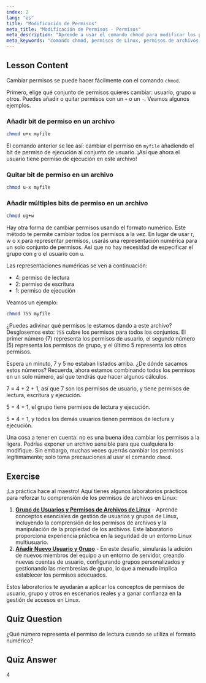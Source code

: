 ```yaml
---
index: 2
lang: "es"
title: "Modificación de Permisos"
meta_title: "Modificación de Permisos - Permisos"
meta_description: "Aprende a usar el comando chmod para modificar los permisos de archivos en Linux. Comprende los modos simbólico y numérico para una gestión segura de archivos. ¡Empieza a aprender ahora!"
meta_keywords: "comando chmod, permisos de Linux, permisos de archivos, tutorial chmod, seguridad de Linux, Linux para principiantes, guía de Linux, chmod numérico"
---
```


## Lesson Content

Cambiar permisos se puede hacer fácilmente con el comando `chmod`.

Primero, elige qué conjunto de permisos quieres cambiar: usuario, grupo u otros. Puedes añadir o quitar permisos con un `+` o un `-`. Veamos algunos ejemplos.

### Añadir bit de permiso en un archivo

```bash
chmod u+x myfile
```

El comando anterior se lee así: cambiar el permiso en `myfile` añadiendo el bit de permiso de ejecución al conjunto de usuario. ¡Así que ahora el usuario tiene permiso de ejecución en este archivo!

### Quitar bit de permiso en un archivo

```bash
chmod u-x myfile
```

### Añadir múltiples bits de permiso en un archivo

```bash
chmod ug+w
```

Hay otra forma de cambiar permisos usando el formato numérico. Este método te permite cambiar todos los permisos a la vez. En lugar de usar r, w o x para representar permisos, usarás una representación numérica para un solo conjunto de permisos. Así que no hay necesidad de especificar el grupo con `g` o el usuario con `u`.

Las representaciones numéricas se ven a continuación:

- 4: permiso de lectura
- 2: permiso de escritura
- 1: permiso de ejecución

Veamos un ejemplo:

```bash
chmod 755 myfile
```

¿Puedes adivinar qué permisos le estamos dando a este archivo? Desglosemos esto: `755` cubre los permisos para todos los conjuntos. El primer número (7) representa los permisos de usuario, el segundo número (5) representa los permisos de grupo, y el último 5 representa los otros permisos.

Espera un minuto, 7 y 5 no estaban listados arriba. ¿De dónde sacamos estos números? Recuerda, ahora estamos combinando todos los permisos en un solo número, así que tendrás que hacer algunos cálculos.

7 = 4 + 2 + 1, así que 7 son los permisos de usuario, y tiene permisos de lectura, escritura y ejecución.

5 = 4 + 1, el grupo tiene permisos de lectura y ejecución.

5 = 4 + 1, y todos los demás usuarios tienen permisos de lectura y ejecución.

Una cosa a tener en cuenta: no es una buena idea cambiar los permisos a la ligera. Podrías exponer un archivo sensible para que cualquiera lo modifique. Sin embargo, muchas veces querrás cambiar los permisos legítimamente; solo toma precauciones al usar el comando `chmod`.

## Exercise

¡La práctica hace al maestro! Aquí tienes algunos laboratorios prácticos para reforzar tu comprensión de los permisos de archivos en Linux:

1. **[Grupo de Usuarios y Permisos de Archivos de Linux](https://labex.io/es/labs/linux-linux-user-group-and-file-permissions-18002)** - Aprende conceptos esenciales de gestión de usuarios y grupos de Linux, incluyendo la comprensión de los permisos de archivos y la manipulación de la propiedad de los archivos. Este laboratorio proporciona experiencia práctica en la seguridad de un entorno Linux multiusuario.
2. **[Añadir Nuevo Usuario y Grupo](https://labex.io/es/labs/linux-add-new-user-and-group-17987)** - En este desafío, simularás la adición de nuevos miembros del equipo a un entorno de servidor, creando nuevas cuentas de usuario, configurando grupos personalizados y gestionando las membresías de grupo, lo que a menudo implica establecer los permisos adecuados.

Estos laboratorios te ayudarán a aplicar los conceptos de permisos de usuario, grupo y otros en escenarios reales y a ganar confianza en la gestión de accesos en Linux.

## Quiz Question

¿Qué número representa el permiso de lectura cuando se utiliza el formato numérico?

## Quiz Answer

4
